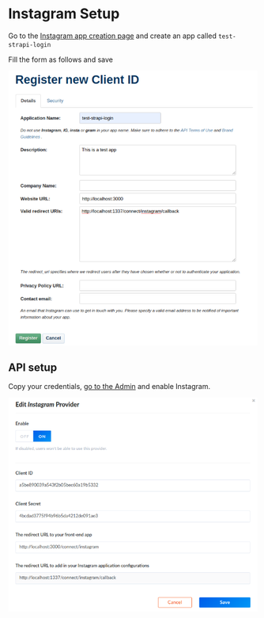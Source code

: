 # Instagram Setup

Go to the [Instagram app creation page](https://www.instagram.com/developer/clients/register/) and create an app called `test-strapi-login`

Fill the form as follows and save

![Instagram 1 setting](../assets/instagram_settings.png)


## API setup

Copy your credentials, [go to the Admin](http://localhost:1337/admin/plugins/users-permissions/providers) and enable Instagram.

![Instagram 2 setting](../assets/admin_instagram_conf.png)
